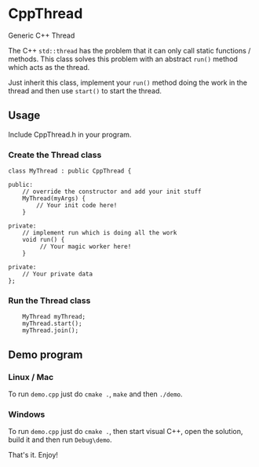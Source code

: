# CppThread
Generic C++ Thread

The C++ `std::thread` has the problem that it can only call static
functions / methods. This class solves this
problem with an abstract `run()` method which acts as the thread.

Just inherit this class, implement your `run()` method doing the work in the thread and
then use `start()` to start the thread.

## Usage
Include CppThread.h in your program.

### Create the Thread class
```
class MyThread : public CppThread {

public:
	// override the constructor and add your init stuff
	MyThread(myArgs) {	    
	    // Your init code here!
	}

private:
	// implement run which is doing all the work
	void run() {
	     // Your magic worker here!
	}
	
private:
	// Your private data
};
```

### Run the Thread class
```
	MyThread myThread;
	myThread.start();
	myThread.join();
```

## Demo program

### Linux / Mac
To run `demo.cpp` just do `cmake .`, `make` and then `./demo`.

### Windows
To run `demo.cpp` just do `cmake .`, then start visual C++, open the solution, build it and then run `Debug\demo`.

That's it. Enjoy!
